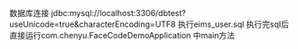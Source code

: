 数据库连接 jdbc:mysql://localhost:3306/dbtest?useUnicode=true&characterEncoding=UTF8
执行eims_user.sql 
执行完sql后 直接运行com.chenyu.FaceCodeDemoApplication 中main方法

